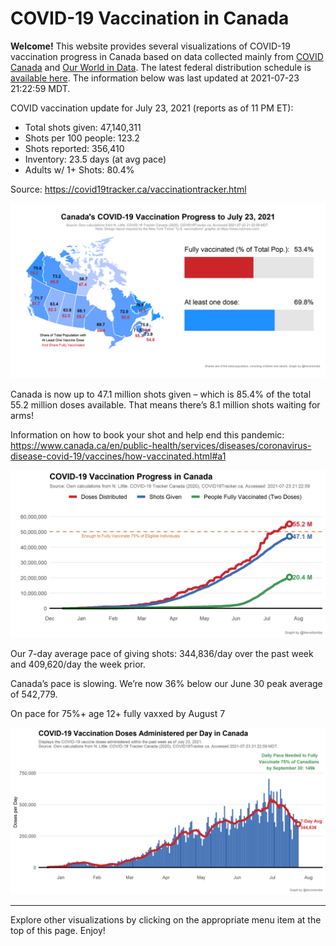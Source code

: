 COVID-19 Vaccination in Canada
==============================

**Welcome!** This website provides several visualizations of COVID-19
vaccination progress in Canada based on data collected mainly from
[COVID Canada](https://covid19tracker.ca/vaccinationtracker.html) and
[Our World in Data](https://ourworldindata.org/covid-vaccinations). The
latest federal distribution schedule is [available
here](https://www.canada.ca/en/public-health/services/diseases/2019-novel-coronavirus-infection/prevention-risks/covid-19-vaccine-treatment/vaccine-rollout.html).
The information below was last updated at 2021-07-23 21:22:59 MDT.

COVID vaccination update for July 23, 2021 (reports as of 11 PM ET):

-   Total shots given: 47,140,311
-   Shots per 100 people: 123.2
-   Shots reported: 356,410
-   Inventory: 23.5 days (at avg pace)
-   Adults w/ 1+ Shots: 80.4%

Source:
<a href="https://covid19tracker.ca/vaccinationtracker.html" class="uri">https://covid19tracker.ca/vaccinationtracker.html</a>

![](Plots/plot_main.png)

Canada is now up to 47.1 million shots given – which is 85.4% of the
total 55.2 million doses available. That means there’s 8.1 million shots
waiting for arms!

Information on how to book your shot and help end this pandemic:
<a href="https://www.canada.ca/en/public-health/services/diseases/coronavirus-disease-covid-19/vaccines/how-vaccinated.html#a1" class="uri">https://www.canada.ca/en/public-health/services/diseases/coronavirus-disease-covid-19/vaccines/how-vaccinated.html#a1</a>

![](Plots/plot_total.png)

Our 7-day average pace of giving shots: 344,836/day over the past week
and 409,620/day the week prior.

Canada’s pace is slowing. We’re now 36% below our June 30 peak average
of 542,779.

On pace for 75%+ age 12+ fully vaxxed by August 7

![](Plots/pace_national.png)

------------------------------------------------------------------------

Explore other visualizations by clicking on the appropriate menu item at
the top of this page. Enjoy!
